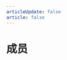 ```yaml
---
articleUpdate: false
article: false
---
```


# 成员

<script setup>
const membersData = [
  {
    name: "ji233",
    link: "https://space.bilibili.com/3546810693979019",
    img: "/members/1.webp",
    badge: "2025/3/3",
    badgeType: "tip"
  },
  {
    name: "白饭BFAN",
    link: "https://space.bilibili.com/176760826",
    img: "/members/2.webp",
    badge: "2025/3/3",
    badgeType: "tip"
  },
  {
    name: "天盟琉璃",
    link: "https://space.bilibili.com/4166882",
    img: "/members/3.webp",
    badge: "2025/3/3",
    badgeType: "tip"
  },
  {
    name: "风若轻雨",
    link: "https://space.bilibili.com/204989567",
    img: "/members/4.webp",
    badge: "2025/3/3",
    badgeType: "tip"
  },
  {
    name: "Ghastasaucey",
    link: "https://space.bilibili.com/384775811",
    img: "/members/5.webp",
    badge: "2025/3/3",
    badgeType: "tip"
  },
  {
    name: "清丰君qfj",
    link: "https://space.bilibili.com/414860281",
    img: "/members/6.webp",
    badge: "2025/3/3",
    badgeType: "tip"
  },
  {
    name: "4573去",
    link: "https://space.bilibili.com/687147559",
    img: "/members/7.webp",
    badge: "2025/3/3",
    badgeType: "tip"
  },
  {
    name: "DoJu-豆君",
    link: "https://space.bilibili.com/558457083",
    img: "/members/8.webp",
    badge: "2025/3/3",
    badgeType: "tip"
  },
  {
    name: "ydd_GiGi",
    link: "https://space.bilibili.com/178966180",
    img: "/members/9.webp",
    badge: "2025/3/3",
    badgeType: "tip"
  },
  {
    name: "请假委员",
    link: "https://space.bilibili.com/400782204",
    img: "/members/10.webp",
    badge: "2025/3/3",
    badgeType: "tip"
  },
  {
    name: "熔萤",
    link: "https://space.bilibili.com/72317660",
    img: "/members/11.webp",
    badge: "2025/3/3",
    badgeType: "tip"
  },
  {
    name: "smzase",
    link: "https://space.bilibili.com/254587236",
    img: "/members/12.webp",
    badge: "2025/3/3",
    badgeType: "tip"
  },
  {
    name: "s阳光s",
    link: "https://space.bilibili.com/86007460",
    img: "/members/13.webp",
    badge: "2025/3/3",
    badgeType: "tip"
  },
  {
    name: "香橼",
    link: "https://space.bilibili.com/363399396",
    img: "/members/14.webp",
    badge: "2025/3/3",
    badgeType: "tip"
  },
  {
    name: "贩剑的幻剑",
    link: "https://space.bilibili.com/3493129921498027",
    img: "/members/19.webp",
    badge: "2025/3/3",
    badgeType: "tip"
  },
  {
    name: "究极无力猫",
    link: "https://space.bilibili.com/174567629",
    img: "/members/20.webp",
    badge: "2025/3/3",
    badgeType: "tip"
  },
  {
    name: "Kingh-J",
    link: "https://space.bilibili.com/483887319",
    img: "/members/21.webp",
    badge: "2025/3/3",
    badgeType: "tip"
  },
  {
    name: "京城小仙z",
    link: "https://space.bilibili.com/455298905",
    img: "/members/22.webp",
    badge: "2025/3/3",
    badgeType: "tip"
  },
  {
    name: "凉沈",
    link: "https://space.bilibili.com/3493115379845729",
    img: "/members/25.webp",
    badge: "2025/3/3",
    badgeType: "tip"
  },
  {
    name: "Winkle雪线",
    link: "https://space.bilibili.com/2198423",
    img: "/members/27.webp",
    badge: "2025/3/3",
    badgeType: "tip"
  },
  {
    name: "无名的路人_",
    link: "https://space.bilibili.com/424444828",
    img: "/members/28.webp",
    badge: "2025/3/3",
    badgeType: "tip"
  },
  {
    name: "YC_Xiaoxuan",
    link: "https://space.bilibili.com/348675218",
    img: "/members/29.webp",
    badge: "2025/3/3",
    badgeType: "tip"
  },
  {
    name: "道源君-Tao",
    link: "https://space.bilibili.com/517412429",
    img: "/members/31.webp",
    badge: "2025/3/3",
    badgeType: "tip"
  },
  {
    name: "玉米卷加麻加辣",
    link: "https://space.bilibili.com/3546782250305709",
    img: "/members/32.webp",
    badge: "2025/3/3",
    badgeType: "tip"
  },
  {
    name: "UPU4U7",
    link: "https://space.bilibili.com/21522074",
    img: "/members/26.webp",
    badge: "2025/3/10",
    badgeType: "tip"
  },
  {
    name: "叶冰",
    link: "https://space.bilibili.com/282155421",
    img: "/members/15.webp",
    badge: "2025/3/13",
    badgeType: "tip"
  },
  {
    name: "Bayant白蚁",
    link: "https://space.bilibili.com/1394824931",
    img: "/members/24.webp",
    badge: "2025/3/17",
    badgeType: "tip"
  },
  {
    name: "Error博士",
    link: "https://space.bilibili.com/90162971",
    img: "/members/16.webp",
    badge: "2025/3/30",
    badgeType: "tip"
  },
  {
    name: "KevinMVZ",
    link: "https://space.bilibili.com/3546888219397078",
    img: "/members/17.webp",
    badge: "2025/3/30",
    badgeType: "tip"
  },
  {
    name: "时空过客",
    link: "https://space.bilibili.com/3493274358647618",
    img: "/members/18.webp",
    badge: "2025/3/30",
    badgeType: "tip"
  },
  {
    name: "塔瑗",
    link: "https://space.bilibili.com/433509436",
    img: "/members/23.webp",
    badge: "2025/3/30",
    badgeType: "tip"
  },
  {
    name: "阿风的独白",
    link: "https://space.bilibili.com/1445711840",
    img: "/members/30.webp",
    badge: "2025/3/30",
    badgeType: "tip"
  },
  {
    name: "Dr・糕萌酸钾-Studio",
    link: "https://space.bilibili.com/406951972",
    img: "/members/33.webp",
    badge: "2025/4/19",
    badgeType: "tip"
  },
  {
    name: "星苗织光",
    link: "https://space.bilibili.com/535934801",
    img: "/members/34.webp",
    badge: "2025/4/19",
    badgeType: "tip"
  },
  {
    name: "这是一杯热红茶",
    link: "https://space.bilibili.com/604606856",
    img: "/members/35.webp",
    badge: "2025/4/19",
    badgeType: "tip"
  },
  {
    name: "雨痕い",
    link: "https://space.bilibili.com/171910754",
    img: "/members/36.webp",
    badge: "2025/5/2",
    badgeType: "tip"
  },
  {
    name: "自由三叶草",
    link: "https://space.bilibili.com/1297262520",
    img: "/members/37.webp",
    badge: "2025/5/2",
    badgeType: "tip"
  },
  {
    name: "一条蟒老师",
    link: "https://space.bilibili.com/661523647",
    img: "/members/38.webp",
    badge: "2025/5/2",
    badgeType: "tip"
  },
  {
    name: "床单妖怪",
    link: "https://space.bilibili.com/1517679584",
    img: "/members/39.webp",
    badge: "2025/5/2",
    badgeType: "tip"
  },
  {
    name: "BetaBeast",
    link: "https://space.bilibili.com/210379574",
    img: "/members/40.webp",
    badge: "2025/5/2",
    badgeType: "tip"
  },
  {
    name: "649hdb",
    link: "https://space.bilibili.com/110899573",
    img: "/members/41.webp",
    badge: "2025/5/3",
    badgeType: "tip"
  },
  {
    name: "一瓶Cl2",
    link: "https://space.bilibili.com/38198671",
    img: "/members/42.webp",
    badge: "2025/5/4",
    badgeType: "tip"
  },
  {
    name: "Promise.",
    link: "https://space.bilibili.com/297163428",
    img: "/members/43.webp",
    badge: "2025/5/7",
    badgeType: "tip"
  },
  {
    name: "HarK如沐春风的笑azY",
    link: "https://space.bilibili.com/508431921",
    img: "/members/44.webp",
    badge: "2025/5/7",
    badgeType: "tip"
  },
  {
    name: "逸辰Yichener",
    link: "https://space.bilibili.com/688480207",
    img: "/members/45.webp",
    badge: "2025/5/9",
    badgeType: "tip"
  },
  {
    name: "咸威化",
    link: "https://space.bilibili.com/1369831472",
    img: "/members/46.webp",
    badge: "2025/5/10",
    badgeType: "tip"
  },
  {
    name: "磁君",
    link: "https://space.bilibili.com/3546716907244410",
    img: "/members/47.webp",
    badge: "2025/5/11",
    badgeType: "tip"
  },
  {
    name: "夜暮青CINK",
    link: "https://space.bilibili.com/34797819",
    img: "/members/48.webp",
    badge: "2025/5/13",
    badgeType: "tip"
  },
  {
    name: "Yinshou83",
    link: "https://space.bilibili.com/330352098",
    img: "/members/49.webp",
    badge: "2025/5/22",
    badgeType: "tip"
  },
  {
    name: "west-钢琴酱",
    link: "https://space.bilibili.com/394928096",
    img: "/members/50.webp",
    badge: "2025/5/22",
    badgeType: "tip"
  },
  {
    name: "CW狂风",
    link: "https://space.bilibili.com/434800565",
    img: "/members/51.webp",
    badge: "2025/6/2",
    badgeType: "tip"
  },
  {
    name: "HRKing寒瑞",
    link: "https://space.bilibili.com/1064290400",
    img: "/members/52.webp",
    badge: "2025/6/7",
    badgeType: "tip"
  },
  {
    name: "发感觉怪怪酱つ",
    link: "https://space.bilibili.com/360692595",
    img: "/members/53.webp",
    badge: "2025/6/9",
    badgeType: "tip"
  },
  {
    name: "摆烂の布嘟嘟",
    link: "https://space.bilibili.com/3546573313149656",
    img: "/members/54.webp",
    badge: "2025/6/10",
    badgeType: "tip"
  },
  {
    name: "这是一个很好的新昵称",
    link: "https://space.bilibili.com/372751381",
    img: "/members/55.webp",
    badge: "2025/6/10",
    badgeType: "tip"
  },
  {
    name: "总督督督督",
    link: "https://space.bilibili.com/269463463",
    img: "/members/56.webp",
    badge: "2025/6/11",
    badgeType: "tip"
  },
  {
    name: "E杯芒果奶昔",
    link: "https://space.bilibili.com/1915419018",
    img: "/members/57.webp",
    badge: "2025/6/11",
    badgeType: "tip"
  },
  {
    name: "墨水帕InkPapy",
    link: "https://space.bilibili.com/557653195",
    img: "/members/58.webp",
    badge: "2025/6/11",
    badgeType: "tip"
  },
  {
    name: "飞蛾小饼干Moth_cookie",
    link: "https://space.bilibili.com/1656416311",
    img: "/members/59.webp",
    badge: "2025/6/14",
    badgeType: "tip"
  },
  {
    name: "舌兰春卷Kita",
    link: "https://space.bilibili.com/1978267344",
    img: "/members/60.webp",
    badge: "2025/6/15",
    badgeType: "tip"
  },
  {
    name: "某猹子2333",
    link: "https://space.bilibili.com/594539404",
    img: "/members/61.webp",
    badge: "2025/6/18",
    badgeType: "tip"
  },
  {
    name: "闪耀的绿色之星",
    link: "https://space.bilibili.com/470641062",
    img: "/members/62.webp",
    badge: "2025/6/18",
    badgeType: "tip"
  },
  {
    name: "某不科学的三叶草",
    link: "https://space.bilibili.com/393632976",
    img: "/members/63.webp",
    badge: "2025/6/22",
    badgeType: "tip"
  },
  {
    name: "Ralsei-Toe",
    link: "https://space.bilibili.com/387367841",
    img: "/members/64.webp",
    badge: "2025/6/29",
    badgeType: "tip"
  },
  {
    name: "KH-Dihun",
    link: "https://space.bilibili.com/296489500",
    img: "/members/65.webp",
    badge: "2025/6/29",
    badgeType: "tip"
  },
  {
    name: "植梦A",
    link: "https://space.bilibili.com/167139711",
    img: "/members/66.webp",
    badge: "2025/7/4",
    badgeType: "tip"
  },
  {
    name: "智慧君ZHJ",
    link: "https://space.bilibili.com/1362212239",
    img: "/members/67.webp",
    badge: "2025/7/5",
    badgeType: "tip"
  },
  {
    name: "息椎-joyful",
    link: "https://space.bilibili.com/1154046509",
    img: "/members/68.webp",
    badge: "2025/7/5",
    badgeType: "tip"
  },
  {
    name: "DIE_MAN",
    link: "https://space.bilibili.com/352037262",
    img: "/members/69.webp",
    badge: "2025/7/27",
    badgeType: "tip"
  },
  {
    name: "Coevrit克夫里特",
    link: "https://space.bilibili.com/3493115149159258",
    img: "/members/70.webp",
    badge: "2025/7/29",
    badgeType: "tip"
  },
  {
    name: "网友鬼顺爹",
    link: "https://space.bilibili.com/1584509558",
    img: "/members/71.webp",
    badge: "2025/7/29",
    badgeType: "tip"
  },
  {
    name: "黑山Mont",
    link: "https://space.bilibili.com/160833610",
    img: "/members/72.webp",
    badge: "2025/7/30",
    badgeType: "tip"
  },
  {
    name: "WelkinDEX",
    link: "https://space.bilibili.com/1233067527",
    img: "/members/73.webp",
    badge: "2025/8/1",
    badgeType: "tip"
  },
  {
    name: "Min_mozj",
    link: "https://space.bilibili.com/312078797",
    img: "/members/74.webp",
    badge: "2025/8/8",
    badgeType: "tip"
  },
  {
    name: "风起缘断MOON",
    link: "https://space.bilibili.com/3546895311964227",
    img: "/members/75.webp",
    badge: "2025/8/8",
    badgeType: "tip"
  },
  {
    name: "InkArcticfox",
    link: "https://space.bilibili.com/1761648811",
    img: "/members/76.webp",
    badge: "2025/8/10",
    badgeType: "tip"
  },
  {
    name: "蓝受der瓜皮",
    link: "https://space.bilibili.com/531188676",
    img: "/members/77.webp",
    badge: "2025/8/19",
    badgeType: "tip"
  },
  {
    name: "沙雕的豌豆荚",
    link: "https://space.bilibili.com/2051874445",
    img: "/members/78.webp",
    badge: "2025/8/24",
    badgeType: "tip"
  },
  {
    name: "猪笑逗Steel",
    link: "https://space.bilibili.com/599414428",
    img: "/members/79.webp",
    badge: "2025/8/25",
    badgeType: "tip"
  },
  {
    name: "耀星の小树根-Best",
    link: "https://space.bilibili.com/1237731980",
    img: "/members/80.webp",
    badge: "2025/8/31",
    badgeType: "tip"
  },
  {
    name: "棒の骨",
    link: "https://space.bilibili.com/1104777267",
    img: "/members/81.webp",
    badge: "2025/8/31",
    badgeType: "tip"
  },
  {
    name: "廿中十土",
    link: "https://space.bilibili.com/3546630974344124",
    img: "/members/82.webp",
    badge: "2025/8/31",
    badgeType: "tip"
  },
  {
    name: "w无名梨酱w",
    link: "https://space.bilibili.com/1898535510",
    img: "/members/83.webp",
    badge: "2025/9/1",
    badgeType: "tip"
  },
  {
    name: "Sky_死钙",
    link: "https://space.bilibili.com/3546738098964867",
    img: "/members/84.webp",
    badge: "2025/9/1",
    badgeType: "tip"
  }
];
</script>

<MembersPagination :members-data="membersData" />